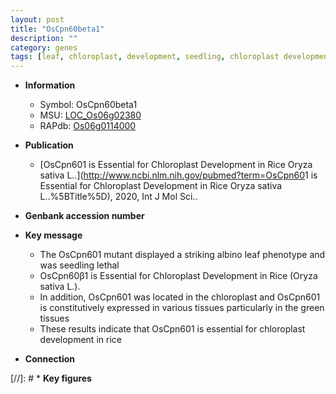 ```yaml
---
layout: post
title: "OsCpn60beta1"
description: ""
category: genes
tags: [leaf, chloroplast, development, seedling, chloroplast development]
---
```


* **Information**  
    + Symbol: OsCpn60beta1  
    + MSU: [LOC_Os06g02380](http://rice.uga.edu/cgi-bin/ORF_infopage.cgi?orf=LOC_Os06g02380)  
    + RAPdb: [Os06g0114000](https://rapdb.dna.affrc.go.jp/locus/?name=Os06g0114000)  

* **Publication**  
    + [OsCpn60<a6><c2>1 is Essential for Chloroplast Development in Rice Oryza sativa L..](http://www.ncbi.nlm.nih.gov/pubmed?term=OsCpn60<a6><c2>1 is Essential for Chloroplast Development in Rice Oryza sativa L..%5BTitle%5D), 2020, Int J Mol Sci..

* **Genbank accession number**  

* **Key message**  
    + The OsCpn60<a6><c2>1 mutant displayed a striking albino leaf phenotype and was seedling lethal
    + OsCpn60β1 is Essential for Chloroplast Development in Rice (Oryza sativa L.).
    + In addition, OsCpn60<a6><c2>1 was located in the chloroplast and OsCpn60<a6><c2>1 is constitutively expressed in various tissues particularly in the green tissues
    + These results indicate that OsCpn60<a6><c2>1 is essential for chloroplast development in rice

* **Connection**  

[//]: # * **Key figures**  


